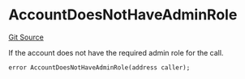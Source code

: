 # AccountDoesNotHaveAdminRole
[Git Source](https://github.com/FloorDAO/floor-v2/blob/fd4de86a192de96d73fe2e56a84ec542b57b1c69/src/contracts/authorities/AuthorityControl.sol)

If the account does not have the required admin role for the call.


```solidity
error AccountDoesNotHaveAdminRole(address caller);
```

